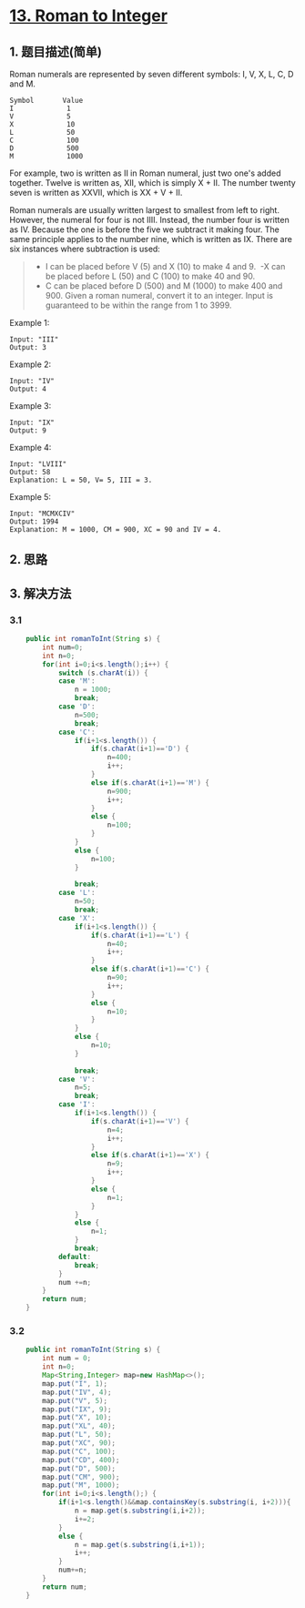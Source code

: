 # [13. Roman to Integer](https://leetcode-cn.com/problems/roman-to-integer/)

## 1. 题目描述(简单)

Roman numerals are represented by seven different symbols: I, V, X, L, C, D and M.
```
Symbol       Value
I             1
V             5
X             10
L             50
C             100
D             500
M             1000
```
For example, two is written as II in Roman numeral, just two one's added together. Twelve is written as, XII, which is simply X + II. The number twenty seven is written as XXVII, which is XX + V + II.

Roman numerals are usually written largest to smallest from left to right. However, the numeral for four is not IIII. Instead, the number four is written as IV. Because the one is before the five we subtract it making four. The same principle applies to the number nine, which is written as IX. There are six instances where subtraction is used:

> - I can be placed before V (5) and X (10) to make 4 and 9. 
> -X can be placed before L (50) and C (100) to make 40 and 90. 
> - C can be placed before D (500) and M (1000) to make 400 and 900.
> Given a roman numeral, convert it to an integer. Input is guaranteed to be within the range from 1 to 3999.

Example 1:
```
Input: "III"
Output: 3
```
Example 2:
```
Input: "IV"
Output: 4
```
Example 3:
```
Input: "IX"
Output: 9
```
Example 4:
```
Input: "LVIII"
Output: 58
Explanation: L = 50, V= 5, III = 3.
```
Example 5:
```
Input: "MCMXCIV"
Output: 1994
Explanation: M = 1000, CM = 900, XC = 90 and IV = 4.
```

## 2. 思路

## 3. 解决方法

### 3.1


```java
	public int romanToInt(String s) {
        int num=0;
        int n=0;
        for(int i=0;i<s.length();i++) {
        	switch (s.charAt(i)) {
			case 'M':
				n = 1000;
				break;
			case 'D':
				n=500;
				break;
			case 'C':
				if(i+1<s.length()) {
					if(s.charAt(i+1)=='D') {
						n=400;
						i++;
					}
					else if(s.charAt(i+1)=='M') {
						n=900;
						i++;
					}
					else {
						n=100;
					}
				}
				else {
					n=100;
				}
				
				break;
			case 'L':
				n=50;
				break;
			case 'X':
				if(i+1<s.length()) {
					if(s.charAt(i+1)=='L') {
						n=40;
						i++;
					}
					else if(s.charAt(i+1)=='C') {
						n=90;
						i++;
					}
					else {
						n=10;
					}
				}
				else {
					n=10;
				}
				
				break;
			case 'V':
				n=5;
				break;
			case 'I':
				if(i+1<s.length()) {
					if(s.charAt(i+1)=='V') {
						n=4;
						i++;
					}
					else if(s.charAt(i+1)=='X') {
						n=9;
						i++;
					}
					else {
						n=1;
					}
				}
				else {
					n=1;
				}
				break;
			default:
				break;
			}
        	num +=n;
        }
        return num;
    }

```



### 3.2



```java
	public int romanToInt(String s) {
		int num = 0;
		int n=0;
		Map<String,Integer> map=new HashMap<>();
		map.put("I", 1);
        map.put("IV", 4);
        map.put("V", 5);
        map.put("IX", 9);
        map.put("X", 10);
        map.put("XL", 40);
        map.put("L", 50);
        map.put("XC", 90);
        map.put("C", 100);
        map.put("CD", 400);
        map.put("D", 500);
        map.put("CM", 900);
        map.put("M", 1000);
        for(int i=0;i<s.length();) {
        	if(i+1<s.length()&&map.containsKey(s.substring(i, i+2))){
        		n = map.get(s.substring(i,i+2));
        		i+=2;
        	}
        	else {
        		n = map.get(s.substring(i,i+1));
				i++;
			}
        	num+=n;
        }
		return num;
	}
```



